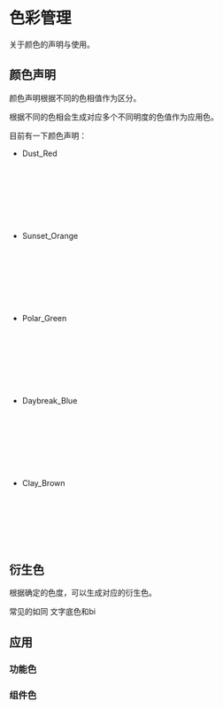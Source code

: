 # 色彩管理

关于颜色的声明与使用。

<script setup>
// import { ref } from 'vue'
import { ColorPalette } from '@renderer/base/color'

const palette = (cp) => {
    return cp.list.map(color=>({
        bgColor: color.rgba(),
        hex: color.hex(),
        shadow: color.shadow(),
        text: color.text()
    }))
}

</script>

<style>
    .color-palette-list{
        display: flex;
        flex-direction: row;
        padding: 8px!important;
        margin: 0 0 42px 0!important;
    }

    .color-palette-list__item{
        list-style: none;
        height: 60px;
        width: 60px;
        padding: 0!important;
        margin: 0!important;
        line-height: 60px;
        text-align:center;
        font-size:12px;
        font-weight: 600;
        cursor: pointer;
        transition: all 0.2s ease;
        color: transparent;
    }

    
    .color-palette-list__item:hover{
        box-shadow: var(--box-shadow);
        color: var(--text-color);
    }

</style>

## 颜色声明

颜色声明根据不同的色相值作为区分。

根据不同的色相会生成对应多个不同明度的色值作为应用色。

目前有一下颜色声明：

- Dust_Red

<ul class="color-palette-list">
    <li 
        class="color-palette-list__item"
        v-for="(item) in palette(ColorPalette.Dust_Red)"
        :key="item.bgColor"
        :style="{
            'background':item.bgColor,
            '--box-shadow': item.shadow,
            '--text-color': item.text,
        }"
    >
        {{item.hex}}
    </li>
</ul>

- Sunset_Orange

<ul class="color-palette-list">
    <li 
        class="color-palette-list__item"
        v-for="(item) in palette(ColorPalette.Sunset_Orange)"
        :key="item.bgColor"
        :style="{
            'background':item.bgColor,
            '--box-shadow': item.shadow,
            '--text-color': item.text,
        }"
    >
        {{item.hex}}
    </li>
</ul>

- Polar_Green

<ul class="color-palette-list">
    <li 
        class="color-palette-list__item"
        v-for="(item) in palette(ColorPalette.Polar_Green)"
        :key="item.bgColor"
        :style="{
            'background':item.bgColor,
            '--box-shadow': item.shadow,
            '--text-color': item.text,
        }"
    >
        {{item.hex}}
    </li>
</ul>

- Daybreak_Blue

<ul class="color-palette-list">
    <li 
        class="color-palette-list__item"
        v-for="(item) in palette(ColorPalette.Daybreak_Blue)"
        :key="item.bgColor"
        :style="{
            'background':item.bgColor,
            '--box-shadow': item.shadow,
            '--text-color': item.text,
        }"
    >
        {{item.hex}}
    </li>
</ul>

- Clay_Brown

<ul class="color-palette-list">
    <li 
        class="color-palette-list__item"
        v-for="(item) in palette(ColorPalette.Clay_Brown)"
        :key="item.bgColor"
        :style="{
            'background':item.bgColor,
            '--box-shadow': item.shadow,
            '--text-color': item.text,
        }"
    >
        {{item.hex}}
    </li>
</ul>

## 衍生色

根据确定的色度，可以生成对应的衍生色。

常见的如同 文字底色和bi



## 应用

### 功能色

### 组件色